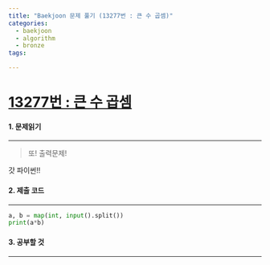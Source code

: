 ```yaml
---
title: "Baekjoon 문제 풀기 (13277번 : 큰 수 곱셈)"
categories:
  - baekjoon
  - algorithm
  - bronze
tags:

---
```



# [13277번 : 큰 수 곱셈](https://www.acmicpc.net/problem/13277)

#### 1. 문제읽기
---

> 또! 출력문제!  

갓 파이썬!!   

#### 2. 제출 코드 
---


```python
a, b = map(int, input().split())
print(a*b)
```



#### 3. 공부할 것
---

